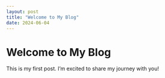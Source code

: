 ```yaml
---
layout: post
title: "Welcome to My Blog"
date: 2024-06-04
---
```


# Welcome to My Blog

This is my first post. I’m excited to share my journey with you!
